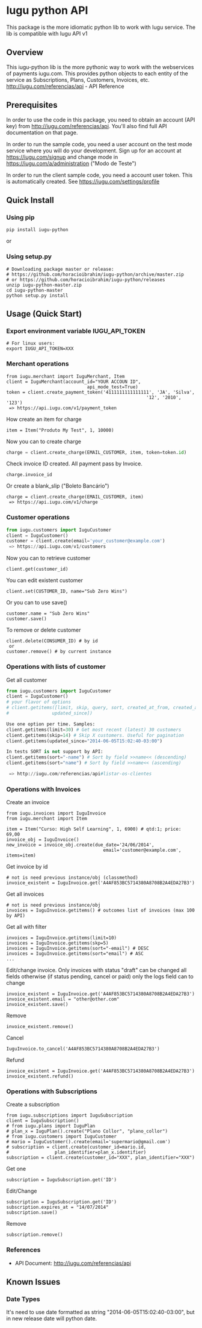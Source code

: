 Iugu python API
============================================

This package is the more idiomatic python lib to work with Iugu service. The lib is compatible with
Iugu API v1

Overview
--------

This iugu-python lib is the more pythonic way to work with the webservices of payments iugu.com. This provides python objects to each entity of the service as Subscriptions, Plans, Customers, Invoices, etc. http://iugu.com/referencias/api - API Reference

Prerequisites
-------------
In order to use the code in this package, you need to obtain an account
(API key) from http://iugu.com/referencias/api. You'll also find full API
documentation on that page.

In order to run the sample code, you need a user account on the test mode
service where you will do your development. Sign up for an account at
https://iugu.com/signup and change mode in https://iugu.com/a/administration
("Modo de Teste")

In order to run the client sample code, you need a account user token. This is
automatically created. See https://iugu.com/settings/profile

Quick Install
-----
### Using pip ###
```
pip install iugu-python
```
or
### Using setup.py ###
```
# Downloading package master or release:
# https://github.com/horacioibrahim/iugu-python/archive/master.zip
# or https://github.com/horacioibrahim/iugu-python/releases
unzip iugu-python-master.zip
cd iugu-python-master
python setup.py install
```

Usage (Quick Start)
-----
### Export environment variable IUGU_API_TOKEN ###
```
# For linux users:
export IUGU_API_TOKEN=XXX
```
### Merchant operations ###
```
from iugu.merchant import IuguMerchant, Item
client = IuguMerchant(account_id="YOUR ACCOUN ID",
                              api_mode_test=True)
token = client.create_payment_token('4111111111111111', 'JA', 'Silva',
                                                    '12', '2010', '123')
 => https://api.iugu.com/v1/payment_token
```
How create an item for charge
```
item = Item("Produto My Test", 1, 10000)
```
Now you can to create charge
```python
charge = client.create_charge(EMAIL_CUSTOMER, item, token=token.id)
```
Check invoice ID created. All payment pass by Invoice.
```
charge.invoice_id
```
Or create a blank_slip ("Boleto Bancário")
```
charge = client.create_charge(EMAIL_CUSTOMER, item)
 => https://api.iugu.com/v1/charge
```
### Customer operations ###
```python
from iugu.customers import IuguCustomer
client = IuguCustomer()
customer = client.create(email='your_customer@example.com')
 => https://api.iugu.com/v1/customers
```
Now you can to retrieve customer
```
client.get(customer_id)
```
You can edit existent customer
```
client.set(CUSTOMER_ID, name="Sub Zero Wins")
```
Or you can to use save()
```
customer.name = "Sub Zero Wins"
customer.save()
```
To remove or delete customer
```
client.delete(CONSUMER_ID) # by id
 or
customer.remove() # by current instance
```
### Operations with lists of customer ###
Get all customer
```python
from iugu.customers import IuguCustomer
client = IuguCustomer()
# your flavor of options
# client.getitems([limit, skip, query, sort, created_at_from, created_at_to,
#                updated_since])

Use one option per time. Samples:
client.getitems(limit=30) # Get most recent (latest) 30 customers
client.getitems(skip=14) # Skip X customers. Useful for pagination
client.getitems(updated_since="2014-06-05T15:02:40-03:00")

In tests SORT is not support by API:
client.getitems(sort="-name") # Sort by field >>name<< (descending)
client.getitems(sort="name") # Sort by field >>name<< (ascending)

 => http://iugu.com/referencias/api#listar-os-clientes
```
### Operations with Invoices ###
Create an invoice
```
from iugu.invoices import IuguInvoice
from iugu.merchant import Item

item = Item("Curso: High Self Learning", 1, 6900) # qtd:1; price: 69,00
invoice_obj = IuguInvoice()
new_invoice = invoice_obj.create(due_date='24/06/2014',
                                    email='customer@example.com', items=item)
```
Get invoice by id
```
# not is need previous instance/obj (classmethod)
invoice_existent = IuguInvoice.get('A4AF853BC5714380A8708B2A4EDA27B3')
```
Get all invoices
```
# not is need previous instance/obj
invoices = IuguInvoice.getitems() # outcomes list of invoices (max 100 by API)
```
Get all with filter
```
invoices = IuguInvoice.getitems(limit=10)
invoices = IuguInvoice.getitems(skp=5)
invoices = IuguInvoice.getitems(sort="-email") # DESC
invoices = IuguInvoice.getitems(sort="email") # ASC
...
```
Edit/change invoice. Only invoices with status "draft" can be changed all fields
otherwise (if status pending, cancel or paid) only the logs field can to change
```
invoice_existent = IuguInvoice.get('A4AF853BC5714380A8708B2A4EDA27B3')
invoice_existent.email = "other@other.com"
invoice_existent.save()
```
Remove
```
invoice_existent.remove()
```
Cancel
```
IuguInvoice.to_cancel('A4AF853BC5714380A8708B2A4EDA27B3')
```
Refund
```
invoice_existent = IuguInvoice.get('A4AF853BC5714380A8708B2A4EDA27B3')
invoice_existent.refund()
```
### Operations with Subscriptions ###
Create a subscription
```
from iugu.subscriptions import IuguSubscription
client = IuguSubscription()
# from iugu.plans import IuguPlan
# plan_x = IuguPlan().create("Plano Collor", "plano_collor")
# from iugu.customers import IuguCustomer
# mario = IuguCustomer().create(email='supermario@gmail.com')
# subscription = client.create(customer_id=mario.id,
#                 plan_identifier=plan_x.identifier)
subscription = client.create(customer_id="XXX", plan_identifier="XXX")
```
Get one
```
subscription = IuguSubscription.get('ID')
```
Edit/Change
```
subscription = IuguSubscription.get('ID')
subscription.expires_at = "14/07/2014"
subscription.save()
```
Remove
```
subscription.remove()
```

### References ###
- API Document: http://iugu.com/referencias/api


Known Issues
------------
### Date Types ###
It's need to use date formatted as string "2014-06-05T15:02:40-03:00",
but in new release date will python date.
